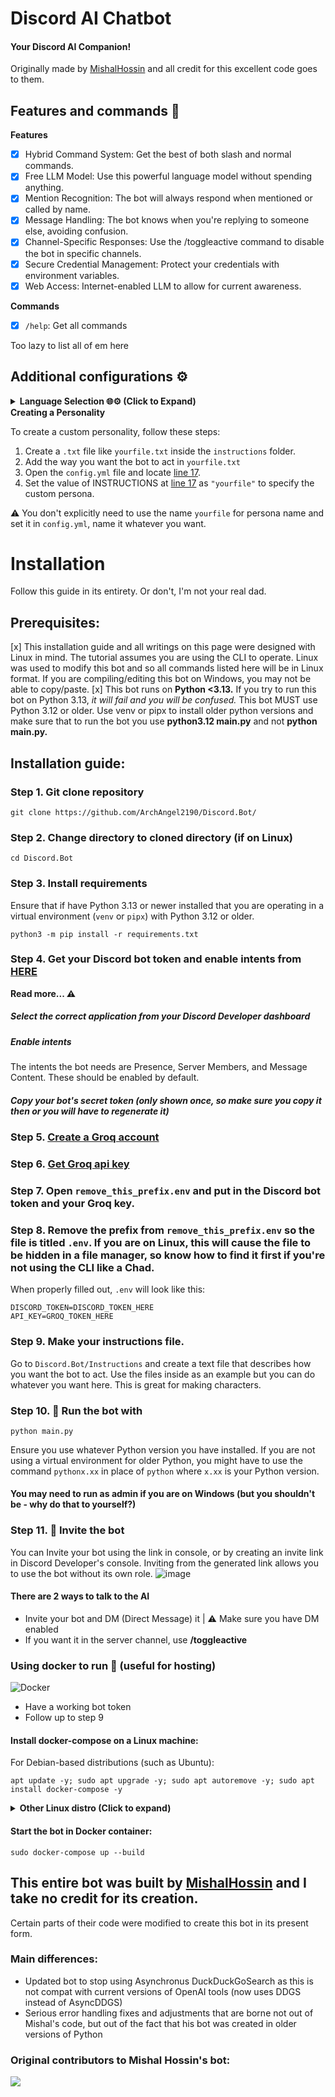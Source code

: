 # Discord AI Chatbot
#### Your Discord AI Companion!
Originally made by [MishalHossin](https://github.com/mishalhossin/Discord-AI-Chatbot/) and all credit for this excellent code goes to them.

## Features and commands 🌟

<summary><strong>Features</strong></summary>

 - [x] Hybrid Command System: Get the best of both slash and normal commands.
 - [x] Free LLM Model: Use this powerful language model without spending anything.
 - [x] Mention Recognition: The bot will always respond when mentioned or called by name.
 - [x] Message Handling: The bot knows when you're replying to someone else, avoiding confusion.
 - [x] Channel-Specific Responses: Use the /toggleactive command to disable the bot in specific channels.
 - [x] Secure Credential Management: Protect your credentials with environment variables.
 - [x] Web Access: Internet-enabled LLM to allow for current awareness.

<summary><strong>Commands</strong></summary>

- [x] `/help`: Get all commands

Too lazy to list all of em here


## Additional configurations ⚙️

<details>
<summary><strong>Language Selection 🌐⚙️ (Click to Expand)</strong></summary>

To select a Language, set the value of `"LANGUAGE"` of `config.yml` with the valid Language Codes listed below:

- `tr` - Türkçe 🇹🇷  
- `en` - English 🇺🇸
- `ar` - Arabic 🇦🇪
- `fr` - Français 🇫🇷
- `es` - Español 🇪🇸
- `de` - Deutsch 🇩🇪  
- `vn` - Vietnamese 🇻🇳
- `cn` - Chinese 🇨🇳
- `ru` - Russian 🇷🇺
- `ua` - Ukrainian 🇺🇦
- `pt` - Português 🇧🇷
- `pl` - Polish 🇵🇱
  
</details>
  
<summary><strong> Creating a Personality</strong></summary>

To create a custom personality, follow these steps:
1. Create a `.txt` file like `yourfile.txt` inside the `instructions` folder.
2. Add the way you want the bot to act in `yourfile.txt`
3. Open the `config.yml` file and locate [line 17](https://github.com/ArchAngel2190/TrumpBot/blob/fb3857c2db30bfe246f365ab06c96b426f7bdc0c/config.yml#L17).
4. Set the value of INSTRUCTIONS at [line 17](https://github.com/ArchAngel2190/TrumpBot/blob/fb3857c2db30bfe246f365ab06c96b426f7bdc0c/config.yml#L17) as `"yourfile"` to specify the custom persona.

⚠️ You don't explicitly need to use the name `yourfile` for persona name and set it in `config.yml`, name it whatever you want.

# Installation
Follow this guide in its entirety. Or don't, I'm not your real dad.

## Prerequisites:
[x] This installation guide and all writings on this page were designed with Linux in mind. The tutorial assumes you are using the CLI to operate. Linux was used to modify this bot and so all commands listed here will be in Linux format. If you are compiling/editing this bot on Windows, you may not be able to copy/paste.
[x] This bot runs on **Python <3.13.** If you try to run this bot on Python 3.13, *it will fail and you will be confused.* This bot MUST use Python 3.12 or older. Use venv or pipx to install older python versions and make sure that to run the bot you use **python3.12 main.py** and not **python main.py.**

## Installation guide:

### Step 1. Git clone repository
```
git clone https://github.com/ArchAngel2190/Discord.Bot/
```
### Step 2. Change directory to cloned directory (if on Linux)
```
cd Discord.Bot
```
### Step 3. Install requirements
Ensure that if have Python 3.13 or newer installed that you are operating in a virtual environment (`venv` or `pipx`) with Python 3.12 or older.
```
python3 -m pip install -r requirements.txt
```
### Step 4. Get your Discord bot token and **enable intents** from [HERE](https://discord.com/developers/applications)

<summary><strong>Read more...  ⚠️</strong></summary>

##### Select the correct application from your Discord Developer dashboard

##### Enable intents
The intents the bot needs are Presence, Server Members, and Message Content. These should be enabled by default.

##### Copy your bot's secret token (only shown once, so make sure you copy it then or you will have to regenerate it)
</details>

### Step 5. [Create a Groq account](https://console.groq.com/login)
### Step 6. [Get Groq api key](https://console.groq.com/keys)
### Step 7. Open `remove_this_prefix.env` and put in the Discord bot token and your Groq key.
### Step 8. Remove the  prefix from `remove_this_prefix.env` so the file is titled `.env`. If you are on Linux, this will cause the file to be hidden in a file manager, so know how to find it first if you're not using the CLI like a Chad.

When properly filled out, `.env` will look like this:
```
DISCORD_TOKEN=DISCORD_TOKEN_HERE
API_KEY=GROQ_TOKEN_HERE
```
### Step 9. Make your instructions file.
Go to `Discord.Bot/Instructions` and create a text file that describes how you want the bot to act. Use the files inside as an example but you can do whatever you want here. This is great for making characters.

### Step 10. 🚀 Run the bot with
```
python main.py
```
Ensure you use whatever Python version you have installed. If you are not using a virtual environment for older Python, you might have to use the command `pythonx.xx` in place of `python` where `x.xx` is your Python version.

#### You may need to run as admin if you are on Windows (but you shouldn't be - why do that to yourself?)
### Step 11. 🔗 Invite the bot 
You can Invite your bot using the link in console, or by creating an invite link in Discord Developer's console. Inviting from the generated link allows you to use the bot without its own role.
![image](https://user-images.githubusercontent.com/91066601/236673317-64a1789c-f6b1-48d7-ba1b-dbb18e7d802a.png)

#### There are 2 ways to talk to the AI
- Invite your bot and DM (Direct Message) it | ⚠️ Make sure you have DM enabled
- If you want it in the server channel, use **/toggleactive** 

### Using docker to run 🐳 (useful for hosting)
![Docker](https://img.shields.io/badge/docker-%230db7ed.svg?style=for-the-badge&logo=docker&logoColor=white)
- Have a working bot token
- Follow up to step 9
#### Install docker-compose on a Linux machine:
For Debian-based distributions (such as Ubuntu):
```
apt update -y; sudo apt upgrade -y; sudo apt autoremove -y; sudo apt install docker-compose -y
```
<details>
<summary><strong>Other Linux distro (Click to expand)</strong></summary>
  
For Red Hat-based distributions (such as CentOS and Fedora):
```
sudo yum update -y && sudo yum install -y docker-compose
```
For Arch-based distributions (such as Arch Linux):
```
sudo pacman -Syu --noconfirm && sudo pacman -S --noconfirm docker-compose
```
For SUSE-based distributions (such as openSUSE):
```
sudo zypper update -y && sudo zypper install -y docker-compose
```
</details>

#### Start the bot in Docker container:
```
sudo docker-compose up --build
```
## This entire bot was built by [MishalHossin](https://github.com/mishalhossin/Discord-AI-Chatbot/) and I take no credit for its creation.
Certain parts of their code were modified to create this bot in its present form. 
### Main differences:
- Updated bot to stop using Asynchronus DuckDuckGoSearch as this is not compat with current versions of OpenAI tools (now uses DDGS instead of AsyncDDGS)
- Serious error handling fixes and adjustments that are borne not out of Mishal's code, but out of the fact that his bot was created in older versions of Python

### Original contributors to Mishal Hossin's bot: 

<a href="https://github.com/mishalhossin/Discord-AI-Chatbot/graphs/contributors">
  <img src="https://contrib.rocks/image?repo=mishalhossin/Discord-AI-Chatbot" />
</a>
